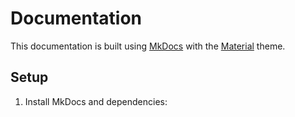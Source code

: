 # Documentation

This documentation is built using [MkDocs](https://www.mkdocs.org/) with the [Material](https://squidfunk.github.io/mkdocs-material/) theme.

## Setup
1. Install MkDocs and dependencies: 